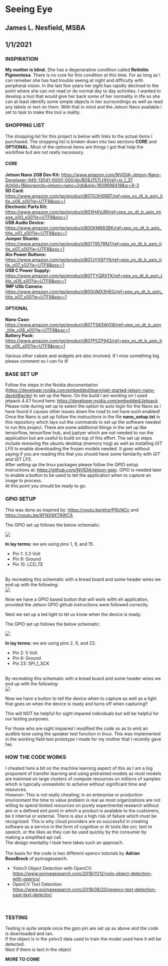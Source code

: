 # Seeing Eye #
## James L. Nesfield, MSBA ##
## 1/1/2021 ##

### INSPIRATION ###

**My mother is blind.** She has a degenerative condition called **Retinitis Pigmentosa**. There is no cure for this condition at this time. For as long as I can remeber she has had trouble seeing at night and difficulty with peripheral vision. In the last few years her sight has rapidly declined to the point where she can not read or do normal day to day activities. I wanted to develop a tool that would give her back some of her normality in life so she can at least identify some simple objects in her surroundings as well as read any labels or text on them. With that in mind and the Jetson Nano available i set to task to make this tool a reality.<br>

### SHOPPING LIST ###

The shopping list for this project is below with links to the actual items I purchased. The shopping list is broken down into two sections **CORE** and **OPTIONAL**. Most of the optional items are things I got that help the workflow but are not really necessary.<br>

#### CORE ####
**Jetson Nano 2GB Dev Kit:** https://www.amazon.com/NVIDIA-Jetson-Nano-Developer-945-13541-0000-000/dp/B08J157LHH/ref=sr_1_3?dchild=1&keywords=jetson+nano+2gb&qid=1609698418&sr=8-3<br>
**SD Card:** https://www.amazon.com/gp/product/B07G3H5RBT/ref=ppx_yo_dt_b_asin_title_o08_s00?ie=UTF8&psc=1<br>
**Electronic Parts Kit:** https://www.amazon.com/gp/product/B01IH4VJRI/ref=ppx_yo_dt_b_asin_image_o00_s00?ie=UTF8&psc=1<br>
**USB Audio Device:** https://www.amazon.com/gp/product/B00XM883BK/ref=ppx_yo_dt_b_asin_title_o01_s00?ie=UTF8&psc=1<br>
**Jumper Shunts:** https://www.amazon.com/gp/product/B077957RN7/ref=ppx_yo_dt_b_asin_title_o07_s00?ie=UTF8&psc=1<br>
**Atx Power Buttons:** https://www.amazon.com/gp/product/B07JYX97Y6/ref=ppx_yo_dt_b_asin_title_o07_s02?ie=UTF8&psc=1<br>
**USB C Power Supply:** https://www.amazon.com/gp/product/B07TYQRXTK/ref=ppx_yo_dt_b_asin_title_o09_s00?ie=UTF8&psc=1<br>
**1MP USb Camera:** https://www.amazon.com/gp/product/B00UMX3HEG/ref=ppx_yo_dt_b_asin_title_o07_s00?ie=UTF8&psc=1<br>

#### OPTIONAL ####
**Nano Case:** https://www.amazon.com/gp/product/B07TS83WGW/ref=ppx_yo_dt_b_asin_title_o08_s00?ie=UTF8&psc=1<br>
**Battery Pack:** https://www.amazon.com/gp/product/B07P5ZP943/ref=ppx_yo_dt_b_asin_title_o05_s00?ie=UTF8&psc=1<br>

Various other cabels and widgets are also involved. If I miss something big please comment so I can fix it!

### BASE SET UP ###
Follow the steps in the Nvidia documentation (https://developer.nvidia.com/embedded/learn/get-started-jetson-nano-devkit#write) to set up the Nano. On the build I am working on I used jetpack 4.4.1 found here: https://developer.nvidia.com/embedded/Jetpack. Please note during set up to select the option to auto login for the Nano as i have found it causes other issues down the road to not have such enabled!<br>
Once the Nano is set up follow the instructions in the file **nano_setup.txt** in this repository which lays out the commands to set up the software needed to run this project. There are some additional things in the set up like tensorflow, tensorflow hub, and juptyer which are not needed to run the application but are useful to build on top of this effort. The set up steps include removing the ubuntu desktop (memory hog) as well as installing *GIT LFS* to enable downloading the frozen models needed. It goes without saying if you are reading this that you should have some familarity with *GIT and GIT LFS*.<br>
After setting up the linux packages please follow the GPIO setup instructions at: https://github.com/NVIDIA/jetson-gpio. GPIO is needed later to enable a button to be used to tell the application when to capture an image to process.<br>
At this point you should be ready to go.

### GPIO SETUP ###
This was done as inspired by:
https://youtu.be/ehzrPl5cNCc
and
https://youtu.be/6FNX9XTRWCA


The GPIO set up follows the below schematic:

<img src="https://github.com/jnesfield/seeing_eye/blob/main/gpio%20pin%20schematic.PNG">

**In lay terms:** we are using pins 1, 9, and 15.<br> 
- Pin 1: 3.3 Volt
- Pin 9: Ground
- Pin 15: LCD_TE
<br>
By recreating this schematic with a bread board and some header wires we end up with the following:<br>

<img src="https://github.com/jnesfield/seeing_eye/blob/main/GPIO%20bread%20board.png">

Now we have a GPIO based button that will work witht eh application, provided the Jetson GPIO github instructions were followed correctly.

Next we set up a led light to let us know when the device is ready.

The GPIO set up follows the below schematic:

<img src="https://github.com/jnesfield/seeing_eye/blob/main/light.png">

**In lay terms:** we are using pins 2, 9, and 23.<br> 
- Pin 2: 5 Volt
- Pin 9: Ground
- Pin 23: SPI_1_SCK
<br>
By recreating this schematic with a bread board and some header wires we end up with the following:<br>

<img src="https://github.com/jnesfield/seeing_eye/blob/main/BUTTONnLIGHT.png">

Now we have a button to tell the device when to capture as well as a light that goes on when the device is ready and turns off when capturing!!

This will NOT be helpful for sight impared individuals but will be helpful for our testing purposes.

For those who are sight impaired I modified the code so as to emit an audible tone using the speaker test function in linux. This was implemented in the working field test prototype I made for my mother that I recently gave her.

### HOW THE CODE WORKS ###
I cheated here a bit on the machine learning aspect of this as I am a big proponent of transfer learning and using pretrained models as most models are trainined on large clusters of compute resources on millions of samples which is typically unreaslistic to acheive without significant time and resources.<br>
*However:* This is not really cheating; in an enterprise or production environment the time to value problem is real as most organizations are not willing to spend limited resources on purely experimental research without aim or a defined exit point in which a product is available to the customers, be it internal or external. There is also a high risk of failure which must be recognized. This is why cloud providers are so successful in creating software as a service in the form of cognitive or AI tools like ocr, text to speech, or the likes as they can be used quickly by the consumer by making a simplified api call.<br>
The design mentality I took here takes such an approach.<br>
<br>
The basis for the code is two different opencv tutorials by **Adrian RoseBrock** of pyimagesearch.<br>
- Yolov3 Object Detection with OpenCV: https://www.pyimagesearch.com/2018/11/12/yolo-object-detection-with-opencv/
- OpenCV Text Detection: https://www.pyimagesearch.com/2018/08/20/opencv-text-detection-east-text-detector/
<br>

### TESTING ###

Testing is quite simple once the gpio pin are set up as above and the code is downloaded and ran.<br>
If the object is in the yolov3 data used to train the model used here it will be detected.<br>
Next if there is text in the object




**MORE TO COME**
